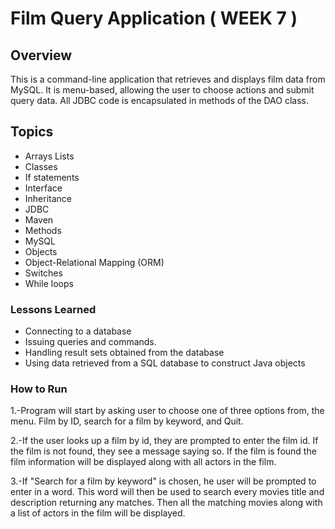 # Film Query Application ( WEEK 7 )

## Overview
This is a command-line application that retrieves and displays film data from MySQL. It is menu-based, allowing the user to choose actions and submit query data. All JDBC code is encapsulated in methods of the DAO class. 

## Topics
* Arrays Lists
* Classes
* If statements
* Interface
* Inheritance 
* JDBC
* Maven
* Methods
* MySQL
* Objects
* Object-Relational Mapping (ORM)
* Switches
* While loops

### Lessons Learned
* Connecting to a database
* Issuing queries and commands. 
* Handling result sets obtained from the database
* Using data retrieved from a SQL database to construct Java objects

### How to Run
1.-Program will start by asking user to choose one of three options from, the menu. Film by ID, search for a film by keyword, and Quit.

2.-If the user looks up a film by id, they are prompted to enter the film id. If the film is not found, they see a message saying so. If the film is found the film information will be displayed along with all actors in the film.

3.-If "Search for a film by keyword" is chosen, he user will be prompted to enter in a word. This word will then be used to search every movies title and description returning any matches. Then all the matching movies along with a list of actors in the film will be displayed.

